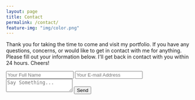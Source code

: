 ```yaml
---
layout: page
title: Contact
permalink: /contact/
feature-img: "img/color.png"
---
```


Thank you for taking the time to come and visit my portfolio. If you have any questions, concerns, or would like to get in contact with me for anything. Please fill out your information below. I'll get back in contact with you within 24 hours. Cheers!

<form action="https://getsimpleform.com/messages?form_api_token=3a4e8ee3acae9bb0d69f98980eba9f76" method="post">
  <!-- the redirect_to is optional, the form will redirect to the referrer on submission -->
  <input type='hidden' name='redirect_to' value='http://pjwilson27.github.io/thank-you' />
  <input type='text' name='name' placeholder='Your Full Name' />
  <input type='email' name='email' placeholder='Your E-mail Address' />
  <textarea name='message' placeholder='Say Something...'></textarea>
  <input type='submit' value='Send' />
</form>